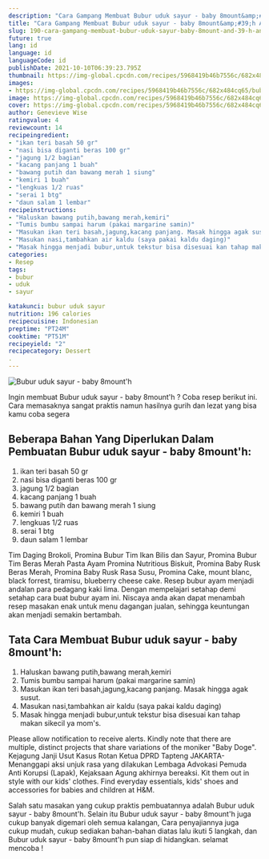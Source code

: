 ```yaml
---
description: "Cara Gampang Membuat Bubur uduk sayur - baby 8mount&amp;#39;h Anti Gagal"
title: "Cara Gampang Membuat Bubur uduk sayur - baby 8mount&amp;#39;h Anti Gagal"
slug: 190-cara-gampang-membuat-bubur-uduk-sayur-baby-8mount-and-39-h-anti-gagal
future: true
lang: id
language: id
languageCode: id
publishDate: 2021-10-10T06:39:23.795Z 
thumbnail: https://img-global.cpcdn.com/recipes/5968419b46b7556c/682x484cq65/bubur-uduk-sayur-baby-8mounth-foto-resep-utama.png
images:
- https://img-global.cpcdn.com/recipes/5968419b46b7556c/682x484cq65/bubur-uduk-sayur-baby-8mounth-foto-resep-utama.png
image: https://img-global.cpcdn.com/recipes/5968419b46b7556c/682x484cq65/bubur-uduk-sayur-baby-8mounth-foto-resep-utama.png
cover: https://img-global.cpcdn.com/recipes/5968419b46b7556c/682x484cq65/bubur-uduk-sayur-baby-8mounth-foto-resep-utama.png
author: Genevieve Wise
ratingvalue: 4
reviewcount: 14
recipeingredient:
- "ikan teri basah 50 gr"
- "nasi bisa diganti beras 100 gr"
- "jagung 1/2 bagian"
- "kacang panjang 1 buah"
- "bawang putih dan bawang merah 1 siung"
- "kemiri 1 buah"
- "lengkuas 1/2 ruas"
- "serai 1 btg"
- "daun salam 1 lembar"
recipeinstructions:
- "Haluskan bawang putih,bawang merah,kemiri"
- "Tumis bumbu sampai harum (pakai margarine samin)"
- "Masukan ikan teri basah,jagung,kacang panjang. Masak hingga agak susut."
- "Masukan nasi,tambahkan air kaldu (saya pakai kaldu daging)"
- "Masak hingga menjadi bubur,untuk tekstur bisa disesuai kan tahap makan sikecil ya mom&#39;s."
categories:
- Resep
tags:
- bubur
- uduk
- sayur

katakunci: bubur uduk sayur 
nutrition: 196 calories
recipecuisine: Indonesian
preptime: "PT24M"
cooktime: "PT51M"
recipeyield: "2"
recipecategory: Dessert
. 
---
```



![Bubur uduk sayur - baby 8mount&#39;h](https://img-global.cpcdn.com/recipes/5968419b46b7556c/682x484cq65/bubur-uduk-sayur-baby-8mounth-foto-resep-utama.png)

Ingin membuat Bubur uduk sayur - baby 8mount&#39;h ? Coba resep berikut ini. Cara memasaknya sangat praktis namun hasilnya gurih dan lezat yang bisa kamu coba segera

<!--inarticleads1-->

## Beberapa Bahan Yang Diperlukan Dalam Pembuatan Bubur uduk sayur - baby 8mount&#39;h:

1. ikan teri basah 50 gr
1. nasi bisa diganti beras 100 gr
1. jagung 1/2 bagian
1. kacang panjang 1 buah
1. bawang putih dan bawang merah 1 siung
1. kemiri 1 buah
1. lengkuas 1/2 ruas
1. serai 1 btg
1. daun salam 1 lembar

Tim Daging Brokoli, Promina Bubur Tim Ikan Bilis dan Sayur, Promina Bubur Tim Beras Merah Pasta Ayam Promina Nutritious Biskuit, Promina Baby Rusk Beras Merah, Promina Baby Rusk Rasa Susu, Promina Cake, mount blanc, black forrest, tiramisu, blueberry cheese cake. Resep bubur ayam menjadi andalan para pedagang kaki lima. Dengan mempelajari setahap demi setahap cara buat bubur ayam ini. Niscaya anda akan dapat menambah resep masakan enak untuk menu dagangan jualan, sehingga keuntungan akan menjadi semakin bertambah. 

<!--inarticleads2-->

## Tata Cara Membuat Bubur uduk sayur - baby 8mount&#39;h:

1. Haluskan bawang putih,bawang merah,kemiri
1. Tumis bumbu sampai harum (pakai margarine samin)
1. Masukan ikan teri basah,jagung,kacang panjang. Masak hingga agak susut.
1. Masukan nasi,tambahkan air kaldu (saya pakai kaldu daging)
1. Masak hingga menjadi bubur,untuk tekstur bisa disesuai kan tahap makan sikecil ya mom&#39;s.


Please allow notification to receive alerts. Kindly note that there are multiple, distinct projects that share variations of the moniker &#34;Baby Doge&#34;. Kejagung Janji Usut Kasus Rotan Ketua DPRD Tapteng JAKARTA- Menanggapi aksi unjuk rasa yang dilakukan Lembaga Advokasi Pemuda Anti Korupsi (Lapak), Kejaksaan Agung akhirnya bereaksi. Kit them out in style with our kids&#39; clothes. Find everyday essentials, kids&#39; shoes and accessories for babies and children at H&amp;M. 

Salah satu masakan yang cukup praktis pembuatannya adalah  Bubur uduk sayur - baby 8mount&#39;h. Selain itu  Bubur uduk sayur - baby 8mount&#39;h  juga cukup banyak digemari oleh semua kalangan, Cara penyajiannya juga cukup mudah, cukup sediakan bahan-bahan diatas lalu ikuti 5 langkah, dan  Bubur uduk sayur - baby 8mount&#39;h  pun siap di hidangkan. selamat mencoba !

